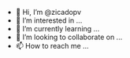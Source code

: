 - 👋 Hi, I’m @zicadopv
- 👀 I’m interested in ...
- 🌱 I’m currently learning ...
- 💞️ I’m looking to collaborate on ...
- 📫 How to reach me ...

<!---
zicadopv/zicadopv is a ✨ special ✨ repository because its `README.md` (this file) appears on your GitHub profile.
You can click the Preview link to take a look at your changes.
--->
